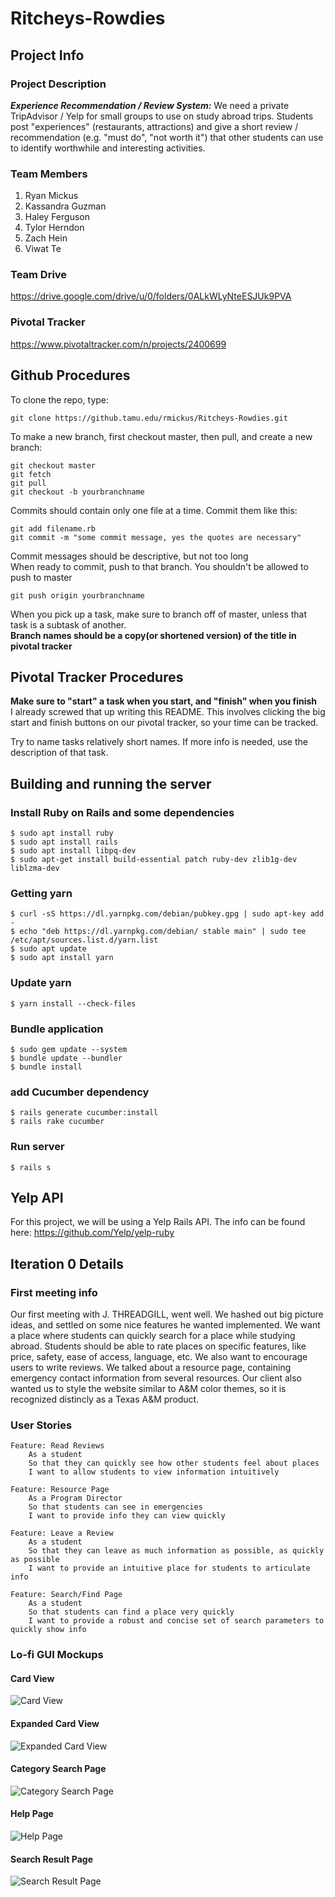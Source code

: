 # Ritcheys-Rowdies
## Project Info
### Project Description
***Experience Recommendation / Review System:*** We need a private TripAdvisor / Yelp for small groups to use on study abroad trips. Students post "experiences" (restaurants, attractions) and give a short review / recommendation (e.g. "must do", "not worth it") that other students can use to identify worthwhile and interesting activities.
### Team Members
1. Ryan Mickus
2. Kassandra Guzman
3. Haley Ferguson
4. Tylor Herndon
5. Zach Hein
6. Viwat Te

### Team Drive
https://drive.google.com/drive/u/0/folders/0ALkWLyNteESJUk9PVA

### Pivotal Tracker
https://www.pivotaltracker.com/n/projects/2400699

## Github Procedures
To clone the repo, type: 
```
git clone https://github.tamu.edu/rmickus/Ritcheys-Rowdies.git
```
To make a new branch, first checkout master, then pull, and create a new branch:
```
git checkout master
git fetch
git pull
git checkout -b yourbranchname
```
Commits should contain only one file at a time. Commit them like this:
```
git add filename.rb
git commit -m "some commit message, yes the quotes are necessary"
```
Commit messages should be descriptive, but not too long  
When ready to commit, push to that branch. You shouldn't be allowed to push to master
```
git push origin yourbranchname
```
When you pick up a task, make sure to branch off of master, unless that task is a subtask of another.  
**Branch names should be a copy(or shortened version) of the title in pivotal tracker**

## Pivotal Tracker Procedures
**Make sure to "start" a task when you start, and "finish" when you finish**  
I already screwed that up writing this README. This involves clicking the big start and finish buttons on our pivotal tracker, so your time can be tracked.  

Try to name tasks relatively short names. If more info is needed, use the description of that task.

## Building and running the server
### Install Ruby on Rails and some dependencies
```
$ sudo apt install ruby
$ sudo apt install rails
$ sudo apt install libpq-dev
$ sudo apt-get install build-essential patch ruby-dev zlib1g-dev liblzma-dev
```
### Getting yarn
```
$ curl -sS https://dl.yarnpkg.com/debian/pubkey.gpg | sudo apt-key add -
$ echo "deb https://dl.yarnpkg.com/debian/ stable main" | sudo tee /etc/apt/sources.list.d/yarn.list
$ sudo apt update
$ sudo apt install yarn
```
### Update yarn
```
$ yarn install --check-files
```
### Bundle application
```
$ sudo gem update --system
$ bundle update --bundler
$ bundle install
```
### add Cucumber dependency
```
$ rails generate cucumber:install
$ rails rake cucumber
```
### Run server
```
$ rails s
```


## Yelp API
For this project, we will be using a Yelp Rails API. The info can be found here: https://github.com/Yelp/yelp-ruby

## Iteration 0 Details
### First meeting info
Our first meeting with J. THREADGILL, went well. We hashed out big picture ideas, and settled on some nice features he wanted implemented. We want a place where students can quickly search for a place while studying abroad. Students should be able to rate places on specific features, like price, safety, ease of access, language, etc. We also want to encourage users to write reviews. We talked about a resource page, containing emergency contact information from several resources. Our client also wanted us to style the website similar to A&M color themes, so it is recognized distincly as a Texas A&M product.
### User Stories
```
Feature: Read Reviews
    As a student
    So that they can quickly see how other students feel about places
    I want to allow students to view information intuitively
```
```
Feature: Resource Page
    As a Program Director
    So that students can see in emergencies
    I want to provide info they can view quickly
```
```
Feature: Leave a Review
    As a student
    So that they can leave as much information as possible, as quickly as possible
    I want to provide an intuitive place for students to articulate info
```
```
Feature: Search/Find Page
    As a student
    So that students can find a place very quickly
    I want to provide a robust and concise set of search parameters to quickly show info
```

### Lo-fi GUI Mockups

#### Card View

![Card View](./READMEimages/CardViewMockup.jpg)

#### Expanded Card View

![Expanded Card View](./READMEimages/ExpandedCardViewMockup.jpg)

#### Category Search Page

![Category Search Page](./READMEimages/CategorySearchPageMockup.jpg)

#### Help Page

![Help Page](./READMEimages/HelpPageMockup.jpg)

#### Search Result Page

![Search Result Page](./READMEimages/SearchResultPageMockup.jpg)

